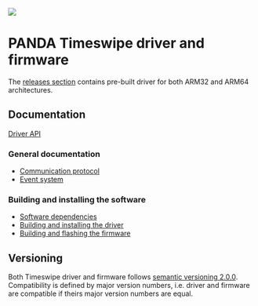 ![](https://github.com/panda-official/timeswipe/workflows/Build%20Linux%20Packages/badge.svg)

# PANDA Timeswipe driver and firmware

The [releases section](https://github.com/panda-official/TimeSwipe/releases)
contains pre-built driver for both ARM32 and ARM64 architectures.

## Documentation

[Driver API](https://panda-official.github.io/TimeSwipe/master)

### General documentation

- [Communication protocol](doc/CommunicationProtocol.md)
- [Event system](doc/EventSystem.md)

### Building and installing the software

- [Software dependencies](doc/SoftwareDependencies.md)
- [Building and installing the driver](doc/driver/install.md)
- [Building and flashing the firmware](doc/firmware/install.md)

## Versioning

Both Timeswipe driver and firmware follows [semantic versioning 2.0.0][semver].
Compatibility is defined by major version numbers, i.e. driver and firmware are
compatible if theirs major version numbers are equal.

[semver]: https://semver.org/spec/v2.0.0.html
